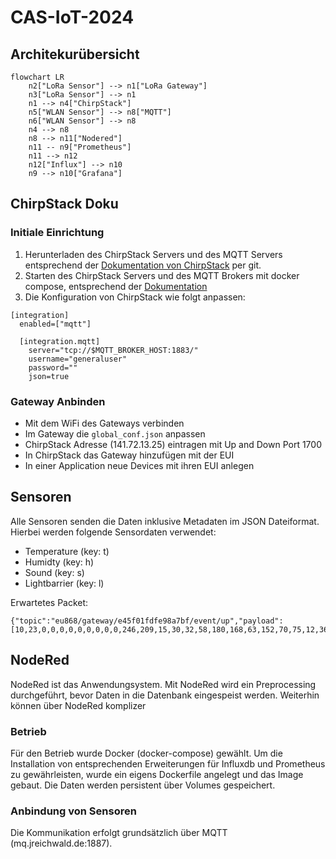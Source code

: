 # CAS-IoT-2024

## Architekurübersicht
```mermaid 
flowchart LR
    n2["LoRa Sensor"] --> n1["LoRa Gateway"]
    n3["LoRa Sensor"] --> n1
    n1 --> n4["ChirpStack"]
    n5["WLAN Sensor"] --> n8["MQTT"]
    n6["WLAN Sensor"] --> n8
    n4 --> n8
    n8 --> n11["Nodered"]
    n11 -- n9["Prometheus"]
    n11 --> n12
    n12["Influx"] --> n10
    n9 --> n10["Grafana"]
```

## ChirpStack Doku

### Initiale Einrichtung
1. Herunterladen des ChirpStack Servers und des MQTT Servers entsprechend der [Dokumentation von ChirpStack](https://www.chirpstack.io/docs/getting-started/docker.html) per git.
2. Starten des ChirpStack Servers und des MQTT Brokers mit docker compose, entsprechend der [Dokumentation](https://github.com/chirpstack/chirpstack-docker)
3. Die Konfiguration von ChirpStack wie folgt anpassen:
```
[integration]
  enabled=["mqtt"]

  [integration.mqtt]
    server="tcp://$MQTT_BROKER_HOST:1883/"
    username="generaluser"
    password=""
    json=true
```

### Gateway Anbinden 
* Mit dem WiFi des Gateways verbinden 
* Im Gateway die `global_conf.json` anpassen 
* ChirpStack Adresse (141.72.13.25) eintragen mit Up and Down Port 1700 
* In ChirpStack das Gateway hinzufügen mit der EUI
* In einer Application neue Devices mit ihren EUI anlegen 

## Sensoren
Alle Sensoren senden die Daten inklusive Metadaten im JSON Dateiformat. Hierbei werden folgende Sensordaten verwendet:
* Temperature   (key: t)
* Humidty       (key: h)
* Sound	        (key: s)
* Lightbarrier  (key: l)

Erwartetes Packet:
```
{"topic":"eu868/gateway/e45f01fdfe98a7bf/event/up","payload":[10,23,0,0,0,0,0,0,0,0,0,246,209,15,30,32,58,180,168,63,152,70,75,12,36,34,18,8,224,233,132,158,3,18,10,26,8,8,200,208,7,16,9,40,1,42,65,10,16,101,52,53,102,48,49,102,100,102,101,57,56,97,55,98,102,16,239,177,3,26,12,8,133,163,235,182,6,16,216,129,221,208,2,48,231,255,255,255,255,255,255,255,255,1,61,205,204,60,65,64,1,72,1,106,4,70,223,224,193,128,1,2],"qos":0,"retain":false,"_msgid":"ecd14cfb43995f81"}
```

## NodeRed
NodeRed ist das Anwendungsystem. Mit NodeRed wird ein Preprocessing durchgeführt, bevor Daten in die Datenbank eingespeist werden.
Weiterhin können über NodeRed komplizer
### Betrieb
Für den Betrieb wurde Docker (docker-compose) gewählt. Um die Installation von entsprechenden Erweiterungen für Influxdb und Prometheus zu gewährleisten, wurde ein eigens Dockerfile angelegt und das Image gebaut.
Die Daten werden persistent über Volumes gespeichert.

### Anbindung von Sensoren
Die Kommunikation erfolgt grundsätzlich über MQTT (mq.jreichwald.de:1887). 
 
